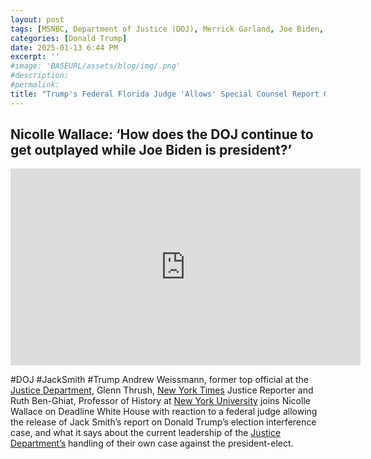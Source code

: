 ```yaml
---
layout: post
tags: [MSNBC, Department of Justice (DOJ), Merrick Garland, Joe Biden, Jack Smith, election interference, election fraud, January 6 2021 insurrection, special counsel, special report, politics]
categories: [Donald Trump]
date: 2025-01-13 6:44 PM
excerpt: ''
#image: 'BASEURL/assets/blog/img/.png'
#description:
#permalink:
title: "Trump's Federal Florida Judge 'Allows' Special Counsel Report On Election Interference Case To Be Released. (Aileen Cannon Has No Jurisdiction)"
---
```



## Nicolle Wallace: ‘How does the DOJ continue to get outplayed while Joe Biden is president?’

<iframe width="560" height="315" src="https://www.youtube.com/embed/CZ1DjrmcZ6I?si=_15j5nKytAmddNWf" title="YouTube video player" frameborder="0" allow="accelerometer; autoplay; clipboard-write; encrypted-media; gyroscope; picture-in-picture; web-share" referrerpolicy="strict-origin-when-cross-origin" allowfullscreen></iframe>

#DOJ #JackSmith #Trump
Andrew Weissmann, former top official at the [Justice Department](https://www.justice.gov/), Glenn Thrush, [New York Times](https://www.nytimes.com/) Justice Reporter and Ruth Ben-Ghiat, Professor of History at [New York University](https:www.nyul.edu/) joins Nicolle Wallace on Deadline White House with reaction to a federal judge allowing the release of Jack Smith’s report on Donald Trump’s election interference case, and what it says about the current leadership of the [Justice Department’s](https://www.justice.gov/) handling of their own case against the president-elect.  

